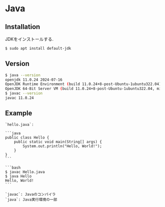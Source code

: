 # Java

## Installation

JDKをインストールする.

```bash
$ sudo apt install default-jdk
```

## Version

```bash
$ java --version
openjdk 11.0.24 2024-07-16
OpenJDK Runtime Environment (build 11.0.24+8-post-Ubuntu-1ubuntu322.04)
OpenJDK 64-Bit Server VM (build 11.0.24+8-post-Ubuntu-1ubuntu322.04, mixed mode, sharing)
$ javac --version
javac 11.0.24
```

## Example

````{tab} Code
`hello.java`:

```java
public class Hello {
    public static void main(String[] args) {
        System.out.println("Hello, World!");
    }
}
```
````

````{tab} Terminal
```bash
$ javac Hello.java
$ java Hello
Hello, World!
```
````

```{tip}
`javac`: Javaのコンパイラ  
`java`: Java実行環境の一部
```
